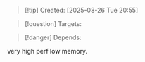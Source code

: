 
>[!tip] Created: [2025-08-26 Tue 20:55]

>[!question] Targets: 

>[!danger] Depends: 

very high perf low memory.